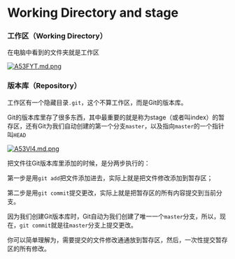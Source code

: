 # Working Directory and stage

### 工作区（Working Directory）

在电脑中看到的文件夹就是工作区

[![A53FYT.md.png](https://s2.ax1x.com/2019/04/08/A53FYT.md.png)](https://imgchr.com/i/A53FYT)

### 版本库（Repository）

工作区有一个隐藏目录`.git`，这个不算工作区，而是Git的版本库。

Git的版本库里存了很多东西，其中最重要的就是称为stage（或者叫index）的暂存区，还有Git为我们自动创建的第一个分支`master`，以及指向`master`的一个指针叫`HEAD`

[![A53Vl4.md.png](https://s2.ax1x.com/2019/04/08/A53Vl4.md.png)](https://imgchr.com/i/A53Vl4)

把文件往Git版本库里添加的时候，是分两步执行的：

第一步是用`git add`把文件添加进去，实际上就是把文件修改添加到暂存区；

第二步是用`git commit`提交更改，实际上就是把暂存区的所有内容提交到当前分支。

因为我们创建Git版本库时，Git自动为我们创建了唯一一个`master`分支，所以，现在，`git commit`就是往`master`分支上提交更改。

你可以简单理解为，需要提交的文件修改通通放到暂存区，然后，一次性提交暂存区的所有修改。